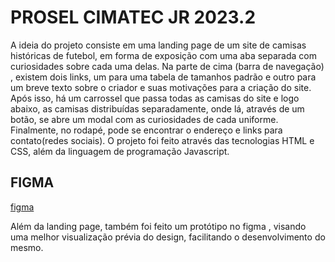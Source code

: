 # PROSEL CIMATEC JR 2023.2

A ideia do projeto consiste em uma landing page de um site de camisas históricas de futebol, em forma de exposição com uma aba separada com curiosidades sobre cada uma delas. Na parte de cima (barra de navegação) , existem dois links, um para uma tabela de tamanhos padrão e outro para um breve texto sobre o criador e suas motivações para a criação do site. Após isso, há um carrossel que passa todas as camisas do site e logo abaixo,  as camisas distribuídas separadamente, onde lá, através de um botão, se abre um modal com as curiosidades de cada uniforme. Finalmente, no rodapé, pode se encontrar o endereço e links para contato(redes sociais). O projeto foi feito através das tecnologias HTML e CSS, além da linguagem de programação Javascript.

## FIGMA
[figma](https://www.figma.com/file/3xPmDAyEh0RPJJ5u4g0fIc/Untitled?type=design&node-id=0%3A1&mode=design&t=HGvYBpwQ3VPqp2uu-1)

Além da landing page, também foi feito um protótipo no figma , visando uma melhor visualização prévia do design, facilitando o desenvolvimento do mesmo.


